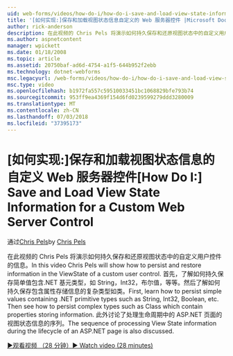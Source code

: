 ```yaml
---
uid: web-forms/videos/how-do-i/how-do-i-save-and-load-view-state-information-for-a-custom-web-server-control
title: '[如何实现:]保存和加载视图状态信息自定义的 Web 服务器控件 |Microsoft Docs'
author: rick-anderson
description: 在此视频的 Chris Pels 将演示如何持久保存和还原视图状态中的自定义用户控件的信息。 首先，了解如何持久保存简单值...
ms.author: aspnetcontent
manager: wpickett
ms.date: 01/18/2008
ms.topic: article
ms.assetid: 20750baf-ad6d-4754-a1f5-644b952f2ebb
ms.technology: dotnet-webforms
msc.legacyurl: /web-forms/videos/how-do-i/how-do-i-save-and-load-view-state-information-for-a-custom-web-server-control
msc.type: video
ms.openlocfilehash: b1972fa557c59510033451bc1068829bfe793b74
ms.sourcegitcommit: 953ff9ea4369f154d6fd0239599279ddd3280009
ms.translationtype: MT
ms.contentlocale: zh-CN
ms.lasthandoff: 07/03/2018
ms.locfileid: "37395173"
---
```

<a name="how-do-i-save-and-load-view-state-information-for-a-custom-web-server-control"></a><span data-ttu-id="48ddf-104">[如何实现:]保存和加载视图状态信息的自定义 Web 服务器控件</span><span class="sxs-lookup"><span data-stu-id="48ddf-104">[How Do I:] Save and Load View State Information for a Custom Web Server Control</span></span>
====================
<span data-ttu-id="48ddf-105">通过[Chris Pels](https://twitter.com/chrispels)</span><span class="sxs-lookup"><span data-stu-id="48ddf-105">by [Chris Pels](https://twitter.com/chrispels)</span></span>

<span data-ttu-id="48ddf-106">在此视频的 Chris Pels 将演示如何持久保存和还原视图状态中的自定义用户控件的信息。</span><span class="sxs-lookup"><span data-stu-id="48ddf-106">In this video Chris Pels will show how to persist and restore information in the ViewState of a custom user control.</span></span> <span data-ttu-id="48ddf-107">首先，了解如何持久保存简单值包含.NET 基元类型，如 String，Int32，布尔值，等等。然后了解如何持久保存包含属性存储信息的复杂类型如类。</span><span class="sxs-lookup"><span data-stu-id="48ddf-107">First, learn how to persist simple values containing .NET primitive types such as String, Int32, Boolean, etc. Then see how to persist complex types such as Class which contain properties storing information.</span></span> <span data-ttu-id="48ddf-108">此外讨论了处理生命周期中的 ASP.NET 页面的视图状态信息的序列。</span><span class="sxs-lookup"><span data-stu-id="48ddf-108">The sequence of processing View State information during the lifecycle of an ASP.NET page is also discussed.</span></span>

[<span data-ttu-id="48ddf-109">&#9654;观看视频 （28 分钟）</span><span class="sxs-lookup"><span data-stu-id="48ddf-109">&#9654; Watch video (28 minutes)</span></span>](https://channel9.msdn.com/Blogs/ASP-NET-Site-Videos/how-do-i-save-and-load-view-state-information-for-a-custom-web-server-control)
